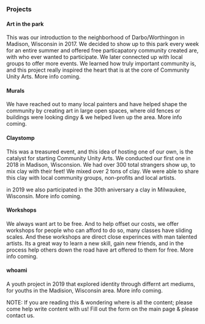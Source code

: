 ### Projects

#### Art in the park

This was our introduction to the neighborhood of Darbo/Worthingon in Madison, Wisconsin in 2017. We decided to show up to this park every week for an entire summer and offered free particapatory community created are, with who ever wanted to participate. We later connected up with local groups to offer more events. We learned how truly important community is, and this project really inspired the heart that is at the core of Community Unity Arts. More info coming.

#### Murals
We have reached out to many local painters and have helped shape the community by creating art in large open spaces, where old fences or buildings were looking dingy & we helped liven up the area. More info coming.

#### Claystomp
This was a treasured event, and this idea of hosting one of our own, is the catalyst for starting Community Unity Arts. We conducted our first one in 2018 in Madison, Wisconsion. We had over 300 total strangers show up, to mix clay with their feet! We mixed over 2 tons of clay. We were able to share this clay with local community groups, non-profits and local artists.

in 2019 we also participated in the 30th aniversary a clay in Milwaukee, Wisconsin. More info coming.

#### Workshops

We always want art to be free. And to help offset our costs, we offer workshops for people who can afford to do so, many classes have sliding scales. And these workshops are direct close experinces with man talented artists. Its a great way to learn a new skill, gain new friends, and in the process help others down the road have art offered to them for free. More info coming.

#### whoami
A youth project in 2019 that explored identity through differnt art mediums, for youths in the Madision, Wisconsin area. More info coming.

NOTE: If you are reading this & wondering where is all the content; please come help write content with us! Fill out the form on the main page & please contact us. 